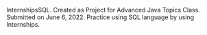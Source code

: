 InternshipsSQL. Created as Project for Advanced Java Topics Class. Submitted on June 6, 2022. Practice using SQL language by using Internships.
